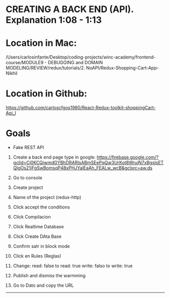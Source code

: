 # CREATING A BACK END (API). Explanation 1:08 - 1:13

# Location in Mac:
/Users/carlosinfante/Desktop/coding-projects/winc-academy/frontend-course/MODULE9 - DEBUGGING and DOMAIN MODELING/REVIEW/redux/tutorials/2. NoAPI/Redux-Shopping-Cart-App-Nikhil

# Location in Github:
https://github.com/carloscfgos1980/React-Redux-toolkit-shoppingCart-Api_I

# Goals
- Fake REST API

1. Create a back end page
   type in google:
   https://firebase.google.com/?gclid=Cj0KCQjwmdGYBhDRARIsABmSEePqQw3UrKot8WrujN7xBgsIsETQlgOs21iFgSwBomsqP48xPHJYalEaAh_FEALw_wcB&gclsrc=aw.ds

2. Go to console

3. Create project

4. Name of the project (redux-http)

5. Click accept the conditions

6. Click Compilacion

7. Click Realtime Database

8. Click Create DAta Base

9. Confirm satr in block mode

10. Click en Rules (Reglas)

11. Change:
    read: false to read: true
    write: falso to write: true

12. Publish and dismiss the warmming

13. Go to Dato and copy the URL

---
